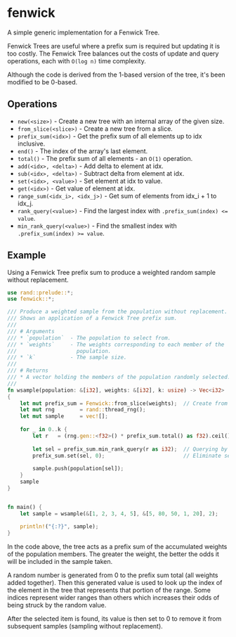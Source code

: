 # fenwick

A simple generic implementation for a Fenwick Tree.

Fenwick Trees are useful where a prefix sum is required but updating it is too 
costly. The Fenwick Tree balances out the costs of update and query operations,
each with `O(log n)` time complexity.

Although the code is derived from the 1-based version of the tree, it's been
modified to be 0-based.

## Operations

 * `new(<size>)` - Create a new tree with an internal array of the given size.
 * `from_slice(<slice>)` - Create a new tree from a slice.
 * `prefix_sum(<idx>)` - Get the prefix sum of all elements up to idx inclusive.
 * `end()` - The index of the array's last element.
 * `total()` - The prefix sum of all elements - an `O(1)` operation.
 * `add(<idx>, <delta>)` - Add delta to element at idx.
 * `sub(<idx>, <delta>)` - Subtract delta from element at idx.
 * `set(<idx>, <value>)` - Set element at idx to value.
 * `get(<idx>)` - Get value of element at idx.
 * `range_sum(<idx_i>, <idx_j>)` - Get sum of elements from idx_i + 1 to idx_j.
 * `rank_query(<value>)` - Find the largest index with `.prefix_sum(index) <= value`.
 * `min_rank_query(<value>)` - Find the smallest index with `.prefix_sum(index) >= value`.
 
## Example

Using a Fenwick Tree prefix sum to produce a weighted random sample without
replacement.

```rust
use rand::prelude::*;
use fenwick::*;

/// Produce a weighted sample from the population without replacement. 
/// Shows an application of a Fenwick Tree prefix sum.
///
/// # Arguments
/// * `population`  - The population to select from.
/// * `weights`     - The weights corresponding to each member of the 
///                   population.
/// * `k`           - The sample size.
///
/// # Returns
/// * A vector holding the members of the population randomly selected.
///
fn wsample(population: &[i32], weights: &[i32], k: usize) -> Vec<i32>
{
    let mut prefix_sum = Fenwick::from_slice(weights);  // Create from slice.
    let mut rng        = rand::thread_rng();
    let mut sample     = vec![];
    
    for _ in 0..k {
        let r   = (rng.gen::<f32>() * prefix_sum.total() as f32).ceil();
        
        let sel = prefix_sum.min_rank_query(r as i32);  // Querying by value.
        prefix_sum.set(sel, 0);                         // Eliminate selection.
        
        sample.push(population[sel]);
    }
    sample
}


fn main() {
    let sample = wsample(&[1, 2, 3, 4, 5], &[5, 80, 50, 1, 20], 2);
    
    println!("{:?}", sample);
}
```
 
In the code above, the tree acts as a prefix sum of the accumulated weights
of the population members. The greater the weight, the better the odds it will
be included in the sample taken.

A random number is generated from 0 to the prefix sum total (all weights added
together). Then this generated value is used to look up the index of the element 
in the tree that represents that portion of the range. Some indices represent
wider ranges than others which increases their odds of being struck by the random
value.

After the selected item is found, its value is then set to 0 to remove it from
subsequent samples (sampling without replacement).
 
